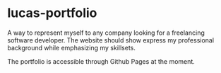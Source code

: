 # lucas-portfolio
A way to represent myself to any company looking for a freelancing software developer. The website should show express my professional background while emphasizing my skillsets.

The portfolio is accessible through Github Pages at the moment.
